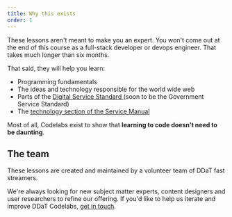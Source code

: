 ```yaml
---
title: Why this exists
order: 1
---
```


<p class="lede">These lessons aren't meant to make you an expert. You won't come out at the end of this course as a full-stack developer or devops engineer. That takes much longer than six months.</p>

That said, they will help you learn:

* Programming fundamentals
* The ideas and technology responsible for the world wide web
* Parts of the [Digital Service Standard ](https://www.gov.uk/service-manual/service-standard) (soon to be the Government Service Standard)
* The [technology section of the Service Manual](https://www.gov.uk/service-manual/technology)

Most of all, Codelabs exist to show that **learning to code doesn't need to be daunting**.

## The team
These lessons are created and maintained by a volunteer team of DDaT fast streamers.

We're always looking for new subject matter experts, content designers and user researchers to refine our offering. If you'd like to help us iterate and improve DDaT Codelabs, [get in touch](mailto:ddatcodelabs@gmail.com).
